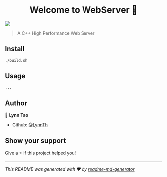 <h1 align="center">Welcome to WebServer 👋</h1>
<p>
  <img src="https://img.shields.io/badge/version-1.0.0-blue.svg?cacheSeconds=2592000" />
</p>

> A C++ High Performance Web Server

## Install

```sh
./build.sh
```

## Usage

```sh
...
```

## Author

👤 **Lynn Tao**

* Github: [@LynnTh](https://github.com/LynnTh)

## Show your support

Give a ⭐️ if this project helped you!

***
_This README was generated with ❤️ by [readme-md-generator](https://github.com/kefranabg/readme-md-generator)_